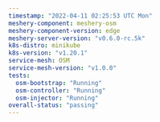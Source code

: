 ```yaml
---
timestamp: "2022-04-11 02:25:53 UTC Mon"
meshery-component: meshery-osm
meshery-component-version: edge
meshery-server-version: "v0.6.0-rc.5k"
k8s-distro: minikube
k8s-version: "v1.20.1"
service-mesh: OSM
service-mesh-version: "v1.0.0"
tests:
  osm-bootstrap: "Running"
  osm-controller: "Running"
  osm-injector: "Running"
overall-status: "passing"
---
```

